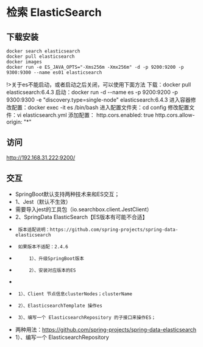 # 检索 ElasticSearch

## 下载安装

```shell
docker search elasticsearch
docker pull elasticsearch
docker images
docker run -e ES_JAVA_OPTS="-Xms256m -Xmx256m" -d -p 9200:9200 -p 9300:9300 --name es01 elasticsearch
```

!>关于es不能启动，或者启动之后关闭，可以使用下面方法
下载：docker pull elasticsearch:6.4.3
启动：docker run -d --name es -p 9200:9200 -p 9300:9300 -e "discovery.type=single-node"  elasticsearch:6.4.3
进入容器修改配置：docker exec -it es /bin/bash
进入配置文件夹：cd config
修改配置文件：vi elasticsearch.yml
添加配置：
http.cors.enabled: true 
http.cors.allow-origin: "*"

## 访问

http://192.168.31.222:9200/

## 交互

 * SpringBoot默认支持两种技术来和ES交互；
 * 1、Jest（默认不生效）
 * 	需要导入jest的工具包（io.searchbox.client.JestClient）
 * 2、SpringData ElasticSearch【ES版本有可能不合适】
 * 		版本适配说明：https://github.com/spring-projects/spring-data-elasticsearch
 *		如果版本不适配：2.4.6
 *			1）、升级SpringBoot版本
 *			2）、安装对应版本的ES
 *
 * 		1）、Client 节点信息clusterNodes；clusterName
 * 		2）、ElasticsearchTemplate 操作es
 *		3）、编写一个 ElasticsearchRepository 的子接口来操作ES；
 *	两种用法：https://github.com/spring-projects/spring-data-elasticsearch
 *	1）、编写一个 ElasticsearchRepository

